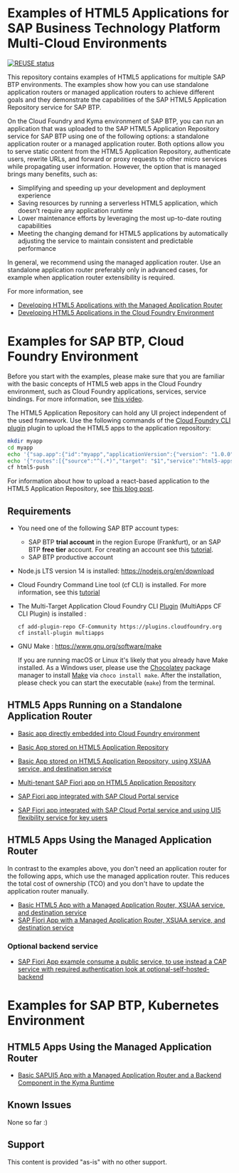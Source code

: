 # Examples of HTML5 Applications for SAP Business Technology Platform Multi-Cloud Environments

[![REUSE status](https://api.reuse.software/badge/github.com/SAP-samples/multi-cloud-html5-apps-samples/)](https://api.reuse.software/info/github.com/SAP-samples/multi-cloud-html5-apps-samples/)

This repository contains examples of HTML5 applications for multiple SAP BTP environments. The examples show how you can use standalone application routers or managed application routers to achieve different goals and they demonstrate the capabilities of the SAP HTML5 Application Repository service for SAP BTP.

On the Cloud Foundry and Kyma environment of SAP BTP, you can run an application that was uploaded to the SAP HTML5 Application Repository service for SAP BTP using one of the following options: a standalone application router or a managed application router. Both options allow you to serve static content from the HTML5 Application Repository, authenticate users, rewrite URLs, and forward or proxy requests to other micro services while propagating user information. However, the option that is managed brings many benefits, such as:
- Simplifying and speeding up your development and deployment experience
- Saving resources by running a serverless HTML5 application, which doesn’t require any application runtime
- Lower maintenance efforts by leveraging the most up-to-date routing capabilities
- Meeting the changing demand for HTML5 applications by automatically adjusting the service to maintain consistent and predictable performance

In general, we recommend using the managed application router. Use an standalone application router preferably only in advanced cases, for example when application router extensibility is required.

For more information, see 
- [Developing HTML5 Applications with the Managed Application Router](https://help.sap.com/viewer/ad4b9f0b14b0458cad9bd27bf435637d/Cloud/en-US/c1b9d6facfc942e3bca664ae06387e9b.html)
- [Developing HTML5 Applications in the Cloud Foundry Environment](https://help.sap.com/viewer/65de2977205c403bbc107264b8eccf4b/Cloud/en-US/11d77aa154f64c2e83cc9652a78bb985.html)

# Examples for SAP BTP, Cloud Foundry Environment

Before you start with the examples, please make sure that you are familiar with the basic concepts of HTML5 web apps in the Cloud Foundry environment, such as Cloud Foundry applications, services, service bindings. For more information, see [this video](https://www.youtube.com/watch?v=emnl-y9btdU).

The HTML5 Application Repository can hold any UI project independent of the used framework. Use the following commands of the [Cloud Foundry CLI plugin](https://sap.github.io/cf-html5-apps-repo-cli-plugin/) plugin to upload the HTML5 apps to the application repository:

```bash
mkdir myapp
cd myapp
echo '{"sap.app":{"id":"myapp","applicationVersion":{"version": "1.0.0"}}}' > manifest.json
echo '{"routes":[{"source":"^(.*)","target": "$1","service":"html5-apps-repo-rt"}]}' > xs-app.json
cf html5-push
```

For information about how to upload a react-based application to the HTML5 Application Repository, see [this blog post](https://blogs.sap.com/2019/06/03/cloudfoundryfun-5-play-asteroids-powered-by-react-secured-by-sap-cloud-platform/).

## Requirements
- You need one of the following SAP BTP account types:
    - SAP BTP **trial account** in the region Europe (Frankfurt), or an SAP BTP **free tier** account. For creating an account see this [tutorial](https://developers.sap.com/group.btp-setup.html).
    - SAP BTP productive account
- Node.js LTS version 14 is installed: <https://nodejs.org/en/download>
- Cloud Foundry Command Line tool (cf CLI)  is installed. For more information, see this [tutorial](https://developers.sap.com/tutorials/cp-cf-download-cli.html)
- The Multi-Target Application Cloud Foundry CLI [Plugin](https://github.com/cloudfoundry-incubator/multiapps-cli-plugin) (MultiApps CF CLI Plugin) is installed : 
    ```
    cf add-plugin-repo CF-Community https://plugins.cloudfoundry.org
    cf install-plugin multiapps
    ```
- GNU Make : <https://www.gnu.org/software/make>

    If you are running macOS or Linux it's likely that you already have Make installed. As a Windows user, please use the [Chocolatey](https://chocolatey.org/) package manager to install [Make](https://chocolatey.org/packages/make) via `choco install make`. After the installation, please check you can start the executable (`make`) from the terminal.


## HTML5 Apps Running on a Standalone Application Router

- [Basic app directly embedded into Cloud Foundry environment](standalone-approuter-html5-local-dir/)

- [Basic App stored on HTML5 Application Repository](standalone-approuter-html5-runtime)

- [Basic App stored on HTML5 Application Repository, using  XSUAA service, and destination service](standalone-approuter-html5-runtime-mta-hello-world)

- [Multi-tenant SAP Fiori app on HTML5 Application Repository](standalone-mtx-approuter)

- [SAP Fiori app integrated with SAP Cloud Portal service](standalone-portal-mta)

- [SAP Fiori app integrated with SAP Cloud Portal service and using UI5 flexibility service for key users](standalone-portal-keyuser-mta)


## HTML5 Apps Using the Managed Application Router

In contrast to the examples above, you don't need an application router for the following apps, which use the managed application router. This reduces the total cost of ownership (TCO) and you don't have to update the application router manually. 

- [Basic HTML5 App with a Managed Application Router, XSUAA service, and destination service](managed-html5-runtime-basic-mta)
- [SAP Fiori App with a Managed Application Router, XSUAA service, and destination service](managed-html5-runtime-fiori-mta)

### Optional backend service
- [SAP Fiori App example consume a public service, to use instead a CAP service with required authentication look at optional-self-hosted-backend](optional-self-hosted-backend)

# Examples for SAP BTP, Kubernetes Environment

## HTML5 Apps Using the Managed Application Router
- [Basic SAPUI5 App with a Managed Application Router and a Backend Component in the Kyma Runtime](managed-html5-runtime-jwt-kyma)

## Known Issues
None so far :)

## Support
This content is provided "as-is" with no other support.
